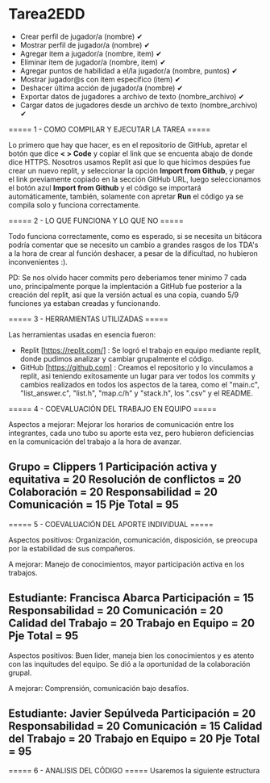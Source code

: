 # Tarea2EDD

- Crear perfil de jugador/a (nombre) ✔
- Mostrar perfil de jugador/a (nombre) ✔
- Agregar item a jugador/a (nombre, item) ✔
- Eliminar item de jugador/a (nombre, item) ✔
- Agregar puntos de habilidad a el/la jugador/a (nombre, puntos) ✔
- Mostrar jugador@s con item específico (item) ✔
- Deshacer última acción de jugador/a (nombre) ✔
- Exportar datos de jugadores a archivo de texto (nombre_archivo) ✔
- Cargar datos de jugadores desde un archivo de texto (nombre_archivo) ✔

===== 1 - COMO COMPILAR Y EJECUTAR LA TAREA =====

Lo primero que hay que hacer, es en el repositorio de GitHub, apretar el botón que dice **< > Code** y copiar el link que se encuenta abajo de donde dice HTTPS. Nosotros usamos Replit asi que lo que hicimos despúes fue crear un nuevo replit, y seleccionar la opción **Import from Github**, y pegar el link previamente copiado en la sección GitHub URL, luego seleccionamos el botón azul **Import from Github** y el código se importará automáticamente, también, solamente con apretar **Run** el código ya se compila solo y funciona correctamente.

===== 2 - LO QUE FUNCIONA Y LO QUE NO =====
  
Todo funciona correctamente, como es esperado, si se necesita un bitácora podría comentar que se necesito un cambio a grandes rasgos de los TDA's a la hora de crear al función deshacer, a pesar de la dificultad, no hubieron inconvenientes :).

PD: Se nos olvido hacer commits pero deberiamos tener minimo 7 cada uno, principalmente porque la implentación a GitHub fue posterior a la creación del replit, así que la versión actual es una copia, cuando 5/9 funciones ya estaban creadas y funcionando. 

===== 3 - HERRAMIENTAS UTILIZADAS =====

Las herramientas usadas en esencia fueron:

- Replit [https://replit.com/] : Se logró el trabajo en equipo mediante replit, donde pudimos analizar y cambiar grupalmente el código.
- GitHub [https://github.com] : Creamos el repositorio y lo vinculamos a replit, asi teniendo exitosamente un lugar para ver todos los commits y cambios realizados en todos los aspectos de la tarea, como el "main.c", "list_answer.c", "list.h", "map.c/h" y "stack.h", los ".csv" y el README.

===== 4 - COEVALUACIÓN DEL TRABAJO EN EQUIPO =====

Aspectos a mejorar: Mejorar los horarios de comunicación entre los integrantes, cada uno tubo su aporte esta vez, pero hubieron deficiencias en la comunicación del trabajo a la hora de avanzar.

Grupo = Clippers 1
  Participación activa y equitativa = 20
  Resolución de conflictos = 20
  Colaboración = 20
  Responsabilidad = 20
  Comunicación = 15
  Pje Total = 95
----------------------------------------
  
===== 5 - COEVALUACIÓN DEL APORTE INDIVIDUAL =====

Aspectos positivos: Organización, comunicación, disposición, se preocupa por la estabilidad de sus compañeros.

A mejorar: Manejo de conocimientos, mayor participación activa en los trabajos.

Estudiante: Francisca Abarca
  Participación = 15
  Responsabilidad = 20
  Comunicación = 20
  Calidad del Trabajo = 20
  Trabajo en Equipo = 20
  Pje Total = 95
------------------------------

Aspectos positivos: Buen lider, maneja bien los conocimientos y es atento con las inquitudes del equipo. Se dió a la oportunidad de la colaboración grupal.

A mejorar: Comprensión, comunicación bajo desafíos.

Estudiante: Javier Sepúlveda
  Participación = 20
  Responsabilidad = 20
  Comunicación = 15
  Calidad del Trabajo = 20
  Trabajo en Equipo = 20
  Pje Total = 95
------------------------------

===== 6 - ANALISIS DEL CÓDIGO =====
Usaremos la siguiente estructura